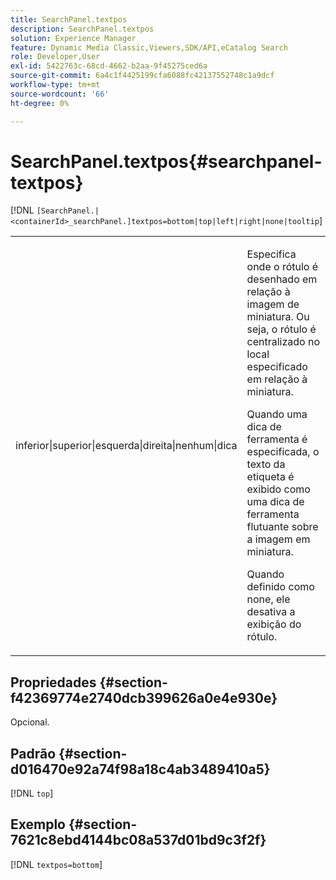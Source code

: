 ```yaml
---
title: SearchPanel.textpos
description: SearchPanel.textpos
solution: Experience Manager
feature: Dynamic Media Classic,Viewers,SDK/API,eCatalog Search
role: Developer,User
exl-id: 5422763c-68cd-4662-b2aa-9f45275ced6a
source-git-commit: 6a4c1f4425199cfa6088fc42137552748c1a9dcf
workflow-type: tm+mt
source-wordcount: '66'
ht-degree: 0%

---
```


# SearchPanel.textpos{#searchpanel-textpos}

[!DNL `[SearchPanel.|<containerId>_searchPanel.]textpos=bottom|top|left|right|none|tooltip`]

<table id="table_2B109D2F91E64B5382B31921C3780FA5"> 
 <tbody> 
  <tr> 
   <td colname="col1"> <p><span class="codeph"> inferior|superior|esquerda|direita|nenhum|dica</span> </p> </td> 
   <td colname="col2"> <p> Especifica onde o rótulo é desenhado em relação à imagem de miniatura. Ou seja, o rótulo é centralizado no local especificado em relação à miniatura. </p> <p>Quando uma dica de ferramenta <span class="codeph"> </span> é especificada, o texto da etiqueta é exibido como uma dica de ferramenta flutuante sobre a imagem em miniatura. </p> <p>Quando definido como <span class="codeph"> none</span>, ele desativa a exibição do rótulo. </p> </td> 
  </tr> 
 </tbody> 
</table>

## Propriedades {#section-f42369774e2740dcb399626a0e4e930e}

Opcional.

## Padrão {#section-d016470e92a74f98a18c4ab3489410a5}

[!DNL `top`]

## Exemplo {#section-7621c8ebd4144bc08a537d01bd9c3f2f}

[!DNL `textpos=bottom`]
